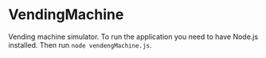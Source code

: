 # VendingMachine

Vending machine simulator. To run the application you need to have Node.js installed. Then run `node vendengMachine.js`.
